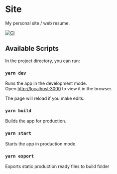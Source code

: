 # Site

My personal site / web resume.

[![CI](https://github.com/prixladi/site/actions/workflows/main.yml/badge.svg)](https://github.com/prixladi/site/actions/workflows/main.yml)

## Available Scripts

In the project directory, you can run:

### `yarn dev`

Runs the app in the development mode.<br /> Open
[http://localhost:3000](http://localhost:3000) to view it in the browser.

The page will reload if you make edits.<br />

### `yarn build`

Builds the app for production.

### `yarn start`

Starts the app in production mode.

### `yarn export`

Exports static production ready files to build folder